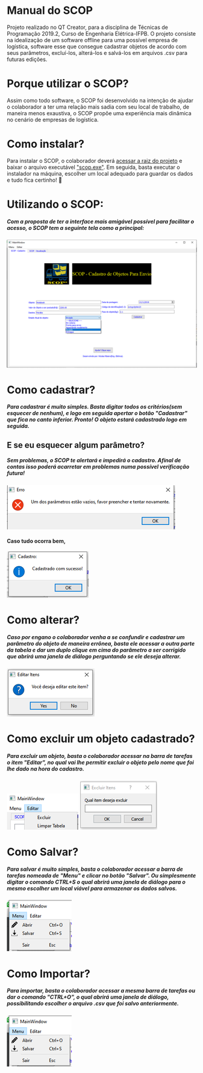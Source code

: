 # Manual do SCOP
Projeto realizado no QT Creator, para a disciplina de Técnicas de Programação 2019.2, Curso de Engenharia Elétrica-IFPB. O projeto consiste na idealização de um software offline para uma possível empresa de logística, software esse que consegue cadastrar objetos de acordo com seus parâmetros, excluí-los, alterá-los e salvá-los em arquivos .csv para futuras edições.
# Porque utilizar o SCOP?
Assim como todo software, o SCOP foi desenvolvido na intenção de ajudar o colaborador a ter uma relação mais sadia com seu local de trabalho, de maneira menos exaustiva, o SCOP propõe uma experiência mais dinâmica no cenário de empresas de logística.
# Como instalar?
Para instalar o SCOP, o colaborador deverá [acessar a raiz do projeto](https://github.com/nicolasrls/SCOP "SCOP GITHUB RAIZ")  e baixar o arquivo executável ["scop.exe"](https://github.com/nicolasrls/SCOP "SCOP GITHUB EXECUTÁVEL"). Em seguida, basta executar o instalador na máquina, escolher um local adequado para guardar os dados e tudo fica certinho! 😬

# Utilizando o SCOP:
#####	Com a proposta de ter a interface mais amigável possível para facilitar o acesso, o SCOP tem a seguinte tela como a principal:
![Scop](https://github.com/nicolasrls/codigos/blob/master/Projetos%20QT/SCOP/IMAGENS%20TUTORIAL/Tela%20de%20cadastro%20SCOP.PNG "Tela de cadastro")
# Como cadastrar?
##### Para cadastrar é muito simples. Basta digitar todos os critérios(**sem esquecer de nenhum**), e logo em seguida apertar o botão "Cadastrar" que fica no canto inferior. Pronto! O objeto estará cadastrado logo em seguida.  

## E se eu esquecer algum parâmetro?

#####	Sem problemas, o SCOP te alertará e impedirá o cadastro. Afinal de contas isso poderá acarretar em problemas numa possível verificação futura!
![Scop](https://github.com/nicolasrls/codigos/blob/master/Projetos%20QT/SCOP/IMAGENS%20TUTORIAL/erro%20param%20vazio.PNG "Erro de parâmetro")
#### Caso tudo ocorra bem,
![Scop](https://github.com/nicolasrls/codigos/blob/master/Projetos%20QT/SCOP/IMAGENS%20TUTORIAL/Cadastrado%20com%20sucesso.PNG "Sucesso")
# Como alterar?
##### Caso por engano o colaborador venha a se confundir e cadastrar um parâmetro do objeto de maneira errônea, basta ele acessar a outra parte da tabela e dar um duplo clique em cima do parâmetro a ser corrigido que abrirá uma janela de diálogo perguntando se ele deseja alterar.

![Scop](https://github.com/nicolasrls/codigos/blob/master/Projetos%20QT/SCOP/IMAGENS%20TUTORIAL/editar%20item.PNG "Editar item")

# Como excluir um objeto cadastrado?
##### Para excluir um objeto, basta o colaborador acessar na barra de tarefas o item "Editar",  no qual vai lhe permitir excluir o objeto pelo nome que foi lhe dado na hora do cadastro. 
![Scop](https://github.com/nicolasrls/codigos/blob/master/Projetos%20QT/SCOP/IMAGENS%20TUTORIAL/excluilimpar.PNG "Excluir item")
![Scop](  https://github.com/nicolasrls/codigos/blob/master/Projetos%20QT/SCOP/IMAGENS%20TUTORIAL/excluiritem.PNG  "Excluir item")

# Como Salvar?
##### Para salvar é muito simples, basta o colaborador acessar a barra de tarefas nomeada de "Menu" e clicar no botão "Salvar". Ou simplesmente digitar o comando CTRL+S o qual abrirá uma janela de diálogo para o mesmo escolher um local viável para armazenar os dados salvos.
![Scop](https://github.com/nicolasrls/codigos/blob/master/Projetos%20QT/SCOP/IMAGENS%20TUTORIAL/abrirsalvar.PNG "Salvar como")

# Como Importar?
##### Para importar, basta o colaborador acessar a mesma barra de tarefas ou dar o comando "CTRL+O", o qual abrirá uma janela de diálogo, possibilitando escolher o arquivo .csv que foi salvo anteriormente.
![Scop](https://github.com/nicolasrls/codigos/blob/master/Projetos%20QT/SCOP/IMAGENS%20TUTORIAL/abrirsalvar.PNG "Abrir arquivo")








